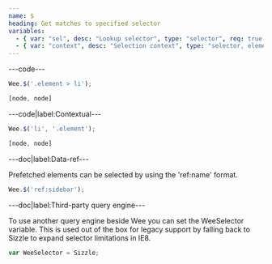 ```yaml
---
name: $
heading: Get matches to specified selector
variables:
  - { var: "sel", desc: "Lookup selector", type: "selector", req: true }
  - { var: "context", desc: "Selection context", type: "selector, element", default: "document" }
---
```


---code---

```javascript
Wee.$('.element > li');
```

```javascript
[node, node]
```

---code|label:Contextual---

```javascript
Wee.$('li', '.element');
```

```javascript
[node, node]
```

---doc|label:Data-ref---

Prefetched elements can be selected by using the 'ref:name' format.

```javascript
Wee.$('ref:sidebar');
```

---doc|label:Third-party query engine---

To use another query engine beside Wee you can set the WeeSelector variable. This is used out of the box for legacy support by falling back to Sizzle to expand selector limitations in IE8.

```javascript
var WeeSelector = Sizzle;
```